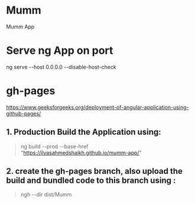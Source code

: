 # Mumm
Mumm App

# Serve ng App on port
ng serve --host 0.0.0.0 --disable-host-check

# gh-pages
https://www.geeksforgeeks.org/deployment-of-angular-application-using-github-pages/

## 1. Production Build the Application using:
> ng build --prod --base-href "https://ilyasahmedshaikh.github.io/mumm-app/"

## 2. create the gh-pages branch, also upload the build and bundled code to this branch using :
> ngh --dir dist/Mumm
